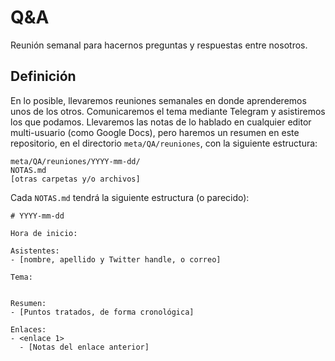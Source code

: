 ﻿# Q&A

Reunión semanal para hacernos preguntas y respuestas entre nosotros.

## Definición

En lo posible, llevaremos reuniones semanales en donde aprenderemos
unos de los otros. Comunicaremos el tema mediante Telegram y
asistiremos los que podamos. Llevaremos las notas de lo hablado en
cualquier editor multi-usuario (como Google Docs), pero haremos un
resumen en este repositorio, en el directorio `meta/QA/reuniones`, con
la siguiente estructura:

```
meta/QA/reuniones/YYYY-mm-dd/
NOTAS.md
[otras carpetas y/o archivos]
```

Cada `NOTAS.md` tendrá la siguiente estructura (o parecido):

```
# YYYY-mm-dd

Hora de inicio:

Asistentes:
- [nombre, apellido y Twitter handle, o correo]

Tema:


Resumen:
- [Puntos tratados, de forma cronológica]

Enlaces:
- <enlace 1>
  - [Notas del enlace anterior]
```

